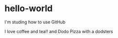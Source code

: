 # hello-world
I'm studing how to use GitHub

I love coffee and tea!! and Dodo Pizza with a dodsters 
